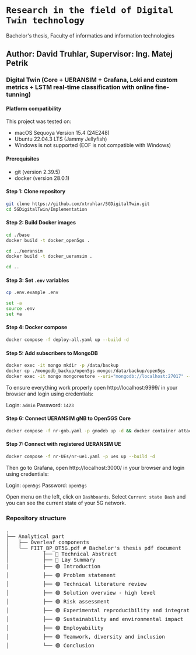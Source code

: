 # `Research in the field of Digital Twin technology`
Bachelor's thesis, Faculty of informatics and information technologies

## Author: David Truhlar, Supervisor: Ing. Matej Petrik

### Digital Twin (Core + UERANSIM + Grafana, Loki and custom  metrics + LSTM real-time classification with online fine-tunning)

#### Platform compatibility
This project was tested on:
- macOS Sequoya Version 15.4 (24E248)
- Ubuntu 22.04.3 LTS (Jammy Jellyfish)
- Windows is not supported (EOF is not compatible with Windows)

#### Prerequisites
- git (version 2.39.5)
- docker (version 28.0.1)

#### Step 1: Clone repository
```bash
git clone https://github.com/xtruhlar/5GDigitalTwin.git
cd 5GDigitalTwin/Implementation 
```

#### Step 2: Build Docker images
```bash
cd ./base
docker build -t docker_open5gs .

cd ../ueransim
docker build -t docker_ueransim .

cd ..
```

#### Step 3: Set `.env` variables
```bash
cp .env.example .env

set -a
source .env
set +a
```

#### Step 4: Docker compose
```bash
docker compose -f deploy-all.yaml up --build -d
```

#### Step 5: Add subscribers to MongoDB
```bash
docker exec -it mongo mkdir -p /data/backup
docker cp ./mongodb_backup/open5gs mongo:/data/backup/open5gs
docker exec -it mongo mongorestore --uri="mongodb://localhost:27017" --db open5gs /data/backup/open5gs
```

To ensure everything work properly open http://localhost:9999/ in your browser and login using credentials:
	
Login: `admin`
Password: `1423`

#### Step 6: Connect UERANSIM gNB to Open5GS Core
```bash
docker compose -f nr-gnb.yaml -p gnodeb up -d && docker container attach nr_gnb
```

#### Step 7: Connect with registered UERANSIM UE 
```bash
docker compose -f nr-UEs/nr-ue1.yaml -p ues up --build -d
```

Then go to Grafana, open http://localhost:3000/ in your browser and login using credentials:
	
Login: `open5gs`
Password: `open5gs`

Open menu on the left, click on `Dashboards`. Select `Current state Dash` and you can see the current state of your 5G network.

### Repository structure
<pre>
.
├── Analytical part
│   ├── Overleaf components
│   └── FIIT_BP_DT5G.pdf # Bachelor's thesis pdf document
│           ├── 🔴 Technical Abstract
│           ├── 🔴 Lay Summary
│           ├── 🟢 Introduction
│           ├── 🟢 Problem statement
│           ├── 🟢 Technical literature review
│           ├── 🟢 Solution overview - high level
│           ├── 🟢 Risk assessment
│           ├── 🟢 Experimental reproducibility and integration
│           ├── 🟢 Sustainability and environmental impact
│           ├── 🟢 Employability
│           ├── 🟢 Teamwork, diversity and inclusion
│           └── 🟢 Conclusion
</pre>